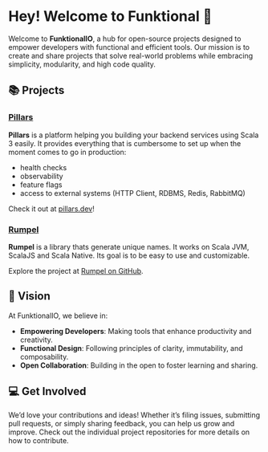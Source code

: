 # Hey! Welcome to Funktional 👋

Welcome to **FunktionalIO**, a hub for open-source projects designed to empower developers with functional and efficient tools.
Our mission is to create and share projects that solve real-world problems while embracing simplicity, modularity, and high code quality.

## 📚 Projects

### [Pillars](https://pillars.dev)

**Pillars** is a platform helping you building your backend services using Scala 3 easily.
It provides everything that is cumbersome to set up when the moment comes to go in production:

- health checks
- observability
- feature flags
- access to external systems (HTTP Client, RDBMS, Redis, RabbitMQ)

Check it out at [pillars.dev](https://pillars.dev)!

### [Rumpel](https://github.com/FunktionalIO/rumpel)

**Rumpel** is a library thats generate unique names.
It works on Scala JVM, ScalaJS and Scala Native.
Its goal is to be easy to use and customizable.

Explore the project at [Rumpel on GitHub](https://github.com/FunktionalIO/rumpel).

## 🚀 Vision

At FunktionalIO, we believe in:

- **Empowering Developers**: Making tools that enhance productivity and creativity.
- **Functional Design**: Following principles of clarity, immutability, and composability.
- **Open Collaboration**: Building in the open to foster learning and sharing.

## 💻 Get Involved

We’d love your contributions and ideas! Whether it’s filing issues, submitting pull requests, or simply sharing feedback, you can help us grow and improve. Check out the individual project repositories for more details on how to contribute.

